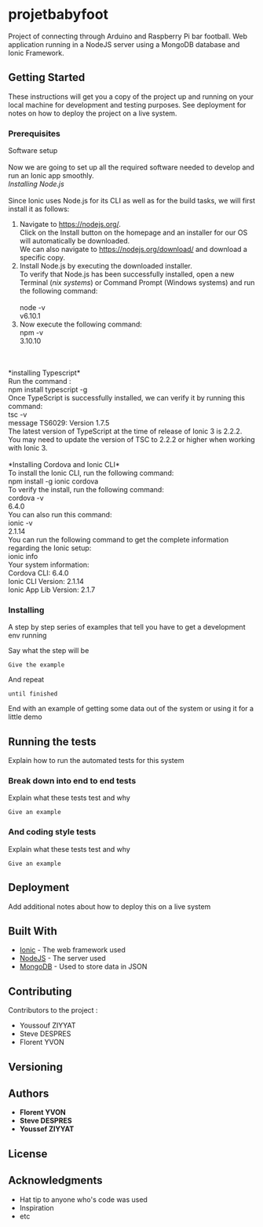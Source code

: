 # projetbabyfoot

Project of connecting through Arduino and Raspberry Pi bar football. Web application running in a NodeJS server using a MongoDB database and Ionic Framework.

## Getting Started

These instructions will get you a copy of the project up and running on your local machine for development and testing purposes. See deployment for notes on how to deploy the project on a live system.

### Prerequisites

Software setup<br/>  
Now we are going to set up all the required software needed to develop and run an Ionic
app smoothly.<br/> 
*Installing Node.js*<br/>  
Since Ionic uses Node.js for its CLI as well as for the build tasks, we will first install it as
follows:<br/>
1. Navigate to https://nodejs.org/. <br/>
Click on the Install button on the homepage and an installer for our OS will automatically be downloaded. <br/>We can also navigate to
https://nodejs.org/download/ and download a specific copy.<br/>  
2. Install Node.js by executing the downloaded installer.<br/> 
To verify that Node.js has been successfully installed, open a new Terminal (*nix systems*) or Command Prompt (Windows systems) and run the following command:<br/>  
node -v<br/> 
v6.10.1 
3. Now execute the following command:<br/>
npm -v<br/>
3.10.10
<br/>
<br/>
*installing Typescript*<br/>
Run the command : <br/>
npm install typescript -g<br/>
Once TypeScript is successfully installed, we can verify it by running this command:<br/>
tsc -v<br/>
message TS6029: Version 1.7.5<br/>
The latest version of TypeScript at the time of release of Ionic 3 is 2.2.2. You may need to
update the version of TSC to 2.2.2 or higher when working with Ionic 3.<br/>
<br/>
*Installing Cordova and Ionic CLI*<br/>
To install the Ionic CLI, run the following command:<br/>
npm install -g ionic cordova<br/>
To verify the install, run the following command:<br/>
cordova -v<br/>
6.4.0<br/>
You can also run this command:<br/>
ionic -v<br/>
2.1.14<br/>
You can run the following command to get the complete information regarding the Ionic setup:<br/>
ionic info<br/>
Your system information:<br/>
Cordova CLI: 6.4.0<br/>
Ionic CLI Version: 2.1.14<br/>
Ionic App Lib Version: 2.1.7<br/>

### Installing

A step by step series of examples that tell you have to get a development env running

Say what the step will be

```
Give the example
```

And repeat

```
until finished
```

End with an example of getting some data out of the system or using it for a little demo

## Running the tests

Explain how to run the automated tests for this system

### Break down into end to end tests

Explain what these tests test and why

```
Give an example
```

### And coding style tests

Explain what these tests test and why

```
Give an example
```

## Deployment

Add additional notes about how to deploy this on a live system

## Built With

* [Ionic](https://ionicframework.com/framework) - The web framework used
* [NodeJS](https://nodejs.org/en/) - The server used
* [MongoDB](https://www.mongodb.com/) - Used to store data in JSON

## Contributing

Contributors to the project : 
- Youssouf ZIYYAT
- Steve DESPRES
- Florent YVON

## Versioning

## Authors

* **Florent YVON**
* **Steve DESPRES**
* **Youssef ZIYYAT**

## License

## Acknowledgments

* Hat tip to anyone who's code was used
* Inspiration
* etc
